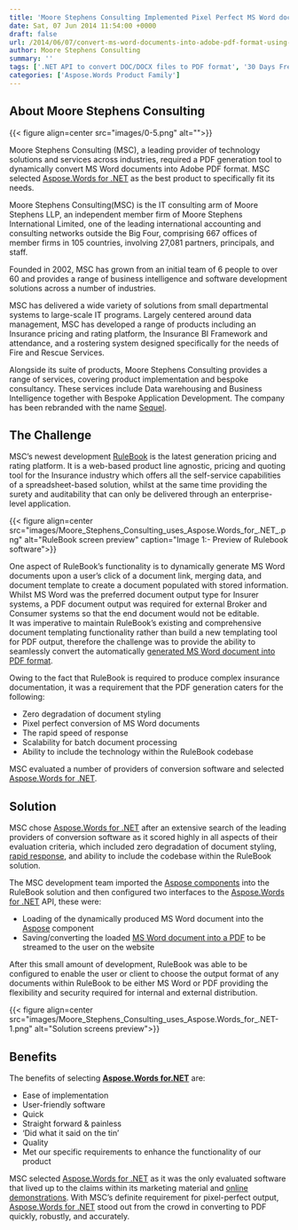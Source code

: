 ```yaml
---
title: 'Moore Stephens Consulting Implemented Pixel Perfect MS Word documents to PDF Conversion in RuleBook Product'
date: Sat, 07 Jun 2014 11:54:00 +0000
draft: false
url: /2014/06/07/convert-ms-word-documents-into-adobe-pdf-format-using-apis/
author: Moore Stephens Consulting
summary: ''
tags: ['.NET API to convert DOC/DOCX files to PDF format', '30 Days Free trail for evaluation', 'Aspose.Words', 'Convert MS Word documents to PDF using Aspose.Words API', 'Extensive documentation with sample code snippets', 'Pixel perfect MS Word to PDF conversion', 'Quick and reliable Word document processing API', 'Success Stories']
categories: ['Aspose.Words Product Family']
---
```


## About Moore Stephens Consulting



{{< figure align=center src="images/0-5.png" alt="">}}


Moore Stephens Consulting (MSC), a leading provider of technology solutions and services across industries, required a PDF generation tool to dynamically convert MS Word documents into Adobe PDF format. MSC selected [Aspose.Words for .NET][1] as the best product to specifically fit its needs.

Moore Stephens Consulting(MSC) is the IT consulting arm of Moore Stephens LLP, an independent member firm of Moore Stephens International Limited, one of the leading international accounting and consulting networks outside the Big Four, comprising 667 offices of member firms in 105 countries, involving 27,081 partners, principals, and staff.

Founded in 2002, MSC has grown from an initial team of 6 people to over 60 and provides a range of business intelligence and software development solutions across a number of industries.

MSC has delivered a wide variety of solutions from small departmental systems to large-scale IT programs. Largely centered around data management, MSC has developed a range of products including an Insurance pricing and rating platform, the Insurance BI Framework and attendance, and a rostering system designed specifically for the needs of Fire and Rescue Services.

Alongside its suite of products, Moore Stephens Consulting provides a range of services, covering product implementation and bespoke consultancy. These services include Data warehousing and Business Intelligence together with Bespoke Application Development. The company has been rebranded with the name [Sequel][2].

## The Challenge

MSC’s newest development [RuleBook][3] is the latest generation pricing and rating platform. It is a web-based product line agnostic, pricing and quoting tool for the Insurance industry which offers all the self-service capabilities of a spreadsheet-based solution, whilst at the same time providing the surety and auditability that can only be delivered through an enterprise-level application.



{{< figure align=center src="images/Moore_Stephens_Consulting_uses_Aspose.Words_for_.NET_.png" alt="RuleBook screen preview" caption="Image 1:- Preview of Rulebook software">}}


One aspect of RuleBook’s functionality is to dynamically generate MS Word documents upon a user’s click of a document link, merging data, and document template to create a document populated with stored information. Whilst MS Word was the preferred document output type for Insurer systems, a PDF document output was required for external Broker and Consumer systems so that the end document would not be editable.  
It was imperative to maintain RuleBook’s existing and comprehensive document templating functionality rather than build a new templating tool for PDF output, therefore the challenge was to provide the ability to seamlessly convert the automatically [generated MS Word document into PDF format][4].

Owing to the fact that RuleBook is required to produce complex insurance documentation, it was a requirement that the PDF generation caters for the following:

*   Zero degradation of document styling
*   Pixel perfect conversion of MS Word documents
*   The rapid speed of response
*   Scalability for batch document processing
*   Ability to include the technology within the RuleBook codebase

MSC evaluated a number of providers of conversion software and selected [Aspose.Words for .NET][5].

## Solution

MSC chose [Aspose.Words for .NET][6] after an extensive search of the leading providers of conversion software as it scored highly in all aspects of their evaluation criteria, which included zero degradation of document styling, [rapid response][7], and ability to include the codebase within the RuleBook solution.

The MSC development team imported the [Aspose components][8] into the RuleBook solution and then configured two interfaces to the [Aspose.Words for .NET][9] API, these were:

*   Loading of the dynamically produced MS Word document into the [Aspose][10] component
*   Saving/converting the loaded [MS Word document into a PDF][11] to be streamed to the user on the website

After this small amount of development, RuleBook was able to be configured to enable the user or client to choose the output format of any documents within RuleBook to be either MS Word or PDF providing the flexibility and security required for internal and external distribution.



{{< figure align=center src="images/Moore_Stephens_Consulting_uses_Aspose.Words_for_.NET-1.png" alt="Solution screens preview">}}


## Benefits

The benefits of selecting **[Aspose.Words for.NET][12]** are:

*   Ease of implementation
*   User-friendly software
*   Quick
*   Straight forward & painless
*   ‘Did what it said on the tin’
*   Quality
*   Met our specific requirements to enhance the functionality of our product

MSC selected [Aspose.Words for .NET][13] as it was the only evaluated software that lived up to the claims within its marketing material and [online demonstrations][14]. With MSC’s definite requirement for pixel-perfect output, [Aspose.Words for .NET][15] stood out from the crowd in converting to PDF quickly, robustly, and accurately.




[1]: https://products.aspose.com/words/net
[2]: https://sequel.com/
[3]: https://sequel.com/products/sequel-rulebook/
[4]: https://docs.aspose.com/display/wordsnet/Converting+a+Word+document+to+PDF
[5]: https://products.aspose.com/words/net
[6]: https://products.aspose.com/words/net
[7]: https://forum.aspose.com/c/words
[8]: https://products.aspose.com/words/net
[9]: https://products.aspose.com/words/net
[10]: https://www.aspose.com/
[11]: https://docs.aspose.com/display/wordsnet/Converting+a+Word+document+to+PDF
[12]: https://products.aspose.com/words/net
[13]: https://products.aspose.com/words/net
[14]: https://docs.aspose.com/display/wordsnet/Developer+Guide
[15]: https://docs.aspose.com/display/wordsnet/Developer+Guide




